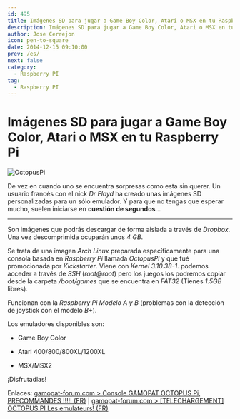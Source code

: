 ```yaml
---
id: 495
title: Imágenes SD para jugar a Game Boy Color, Atari o MSX en tu Raspberry Pi
description: Imágenes SD para jugar a Game Boy Color, Atari o MSX en tu Raspberry Pi
author: Jose Cerrejon
icon: pen-to-square
date: 2014-12-15 09:10:00
prev: /es/
next: false
category:
  - Raspberry PI
tag:
  - Raspberry PI
---
```


# Imágenes SD para jugar a Game Boy Color, Atari o MSX en tu Raspberry Pi

![OctopusPi](/images/2014/12/octopu10.png)

De vez en cuando uno se encuentra sorpresas como esta sin querer. Un usuario francés con el nick *Dr Floyd* ha creado unas imágenes SD personalizadas para un sólo emulador. Y para que no tengas que esperar mucho, suelen iniciarse en **cuestión de segundos**...

- - -
Son imágenes que podrás descargar de forma aislada a través de *Dropbox*. Una vez descomprimida ocuparán unos *4 GB*.

Se trata de una imagen *Arch Linux* preparada específicamente para una consola basada en *Raspberry Pi* llamada *OctopusPi* y que fué promocionada por *Kickstarter*. Viene con *Kernel 3.10.38-1*. podemos acceder a través de *SSH* (*root@root*) pero los juegos los podremos copiar desde la carpeta */boot/games* que se encuentra en *FAT32* (Tienes *1.5GB* libres).

Funcionan con la *Raspberry Pi Modelo A y B* (problemas con la detección de joystick con el modelo *B+*).

Los emuladores disponibles son:

* Game Boy Color

* Atari 400/800/800XL/1200XL

* MSX/MSX2


¡Disfrutadlas!

Enlaces: [gamopat-forum.com > Console GAMOPAT OCTOPUS Pi, PRECOMMANDES !!!!! (FR)](http://www.gamopat-forum.com/t71701-console-gamopat-octopus-pi-precommandes) | [gamopat-forum.com > [TELECHARGEMENT] OCTOPUS PI Les emulateurs! (FR)](http://www.gamopat-forum.com/t74221-telechargement-octopus-pi-les-emulateurs)